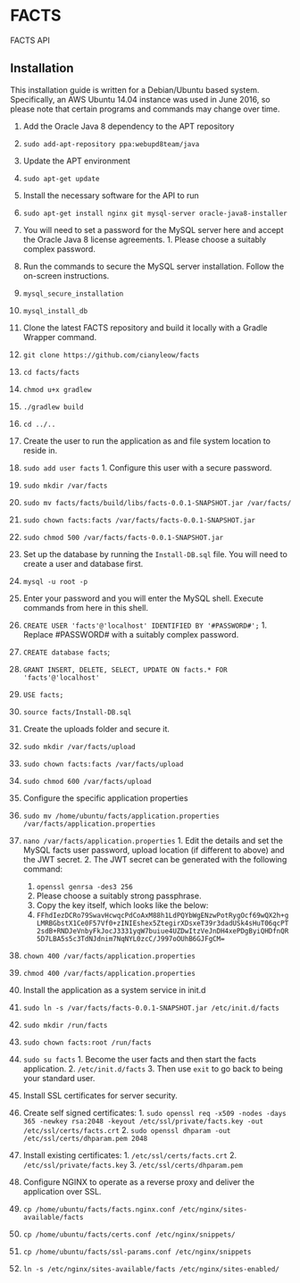 # FACTS
FACTS API

Installation
------------
This installation guide is written for a Debian/Ubuntu based system. Specifically, an AWS Ubuntu 14.04 instance was used in June 2016, so please note that certain programs and commands may change over time.

1. Add the Oracle Java 8 dependency to the APT repository
  1. `sudo add-apt-repository ppa:webupd8team/java`

2. Update the APT environment
  1. `sudo apt-get update`

3. Install the necessary software for the API to run
  1. `sudo apt-get install nginx git mysql-server oracle-java8-installer`
  2. You will need to set a password for the MySQL server here and accept the Oracle Java 8 license agreements.
    1. Please choose a suitably complex password.

4. Run the commands to secure the MySQL server installation. Follow the on-screen instructions.
  1. `mysql_secure_installation`
  2. `mysql_install_db`
  
5. Clone the latest FACTS repository and build it locally with a Gradle Wrapper command.
  1. `git clone https://github.com/cianyleow/facts`
  2. `cd facts/facts`
  3. `chmod u+x gradlew`
  4. `./gradlew build`
  5. `cd ../..`

6. Create the user to run the application as and file system location to reside in.
  1. `sudo add user facts`
    1. Configure this user with a secure password.
  2. `sudo mkdir /var/facts`
  3. `sudo mv facts/facts/build/libs/facts-0.0.1-SNAPSHOT.jar /var/facts/`
  4. `sudo chown facts:facts /var/facts/facts-0.0.1-SNAPSHOT.jar`
  5. `sudo chmod 500 /var/facts/facts-0.0.1-SNAPSHOT.jar`

6. Set up the database by running the `Install-DB.sql` file. You will need to create a user and database first.
  1. `mysql -u root -p`
  2. Enter your password and you will enter the MySQL shell. Execute commands from here in this shell.
  3. `CREATE USER 'facts'@'localhost' IDENTIFIED BY '#PASSWORD#';`
    1. Replace #PASSWORD# with a suitably complex password.
  4. `CREATE database facts`;
  5. `GRANT INSERT, DELETE, SELECT, UPDATE ON facts.* FOR 'facts'@'localhost'`
  5. `USE facts;`
  6. `source facts/Install-DB.sql`

7. Create the uploads folder and secure it.
  1. `sudo mkdir /var/facts/upload`
  2. `sudo chown facts:facts /var/facts/upload`
  3. `sudo chmod 600 /var/facts/upload`

8. Configure the specific application properties
  1. `sudo mv /home/ubuntu/facts/application.properties /var/facts/application.properties`
  2. `nano /var/facts/application.properties`
    1. Edit the details and set the MySQL facts user password, upload location (if different to above) and the JWT secret. 
    2. The JWT secret can be generated with the following command:
      1. `openssl genrsa -des3 256`
        1. Please choose a suitably strong passphrase.
      2. Copy the key itself, which looks like the below:
        1. `FFhdIezDCRo79SwavHcwqcPdCoAxM88h1LdPQYbWgENzwPotRygOcf69wQX2h+gLMRBGbstX1Ce0F57Vf0+zINIEshex5ZtegirXDsxeT39r3dadUSk4sHuT06qcPT2sdB+RNDJeVnbyFkJocJ3331yqW7buiue4UZDwItzVeJnDH4xePDgByiQHDfnQR5D7LBA5s5c3TdNJdnim7NqNYL0zcC/J997oOUhB6GJFgCM=`
  3. `chown 400 /var/facts/application.properties`
  4. `chmod 400 /var/facts/application.properties`

9. Install the application as a system service in init.d
  1. `sudo ln -s /var/facts/facts-0.0.1-SNAPSHOT.jar /etc/init.d/facts`
  2. `sudo mkdir /run/facts`
  3. `sudo chown facts:root /run/facts`
  4. `sudo su facts`
    1. Become the user facts and then start the facts application.
    2. `/etc/init.d/facts`
    3. Then use `exit` to go back to being your standard user.

10. Install SSL certificates for server security.
  1. Create self signed certificates:
    1. `sudo openssl req -x509 -nodes -days 365 -newkey rsa:2048 -keyout /etc/ssl/private/facts.key -out /etc/ssl/certs/facts.crt`
    2. `sudo openssl dhparam -out /etc/ssl/certs/dhparam.pem 2048`
  2. Install existing certificates:
    1. `/etc/ssl/certs/facts.crt`
    2. `/etc/ssl/private/facts.key`
    3. `/etc/ssl/certs/dhparam.pem`

11. Configure NGINX to operate as a reverse proxy and deliver the application over SSL.
  1. `cp /home/ubuntu/facts/facts.nginx.conf /etc/nginx/sites-available/facts`
  2. `cp /home/ubuntu/facts/certs.conf /etc/nginx/snippets/`
  3. `cp /home/ubuntu/facts/ssl-params.conf /etc/nginx/snippets`
  4. `ln -s /etc/nginx/sites-available/facts /etc/nginx/sites-enabled/`
